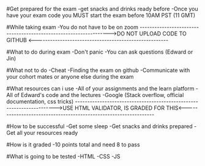 #Get prepared for the exam
-get snacks and drinks ready before
-Once you have your exam code you MUST start the exam before 10AM PST (11 GMT)

#While taking exam
-You do not have to be on zoom
------------------------------------------------------------------>DO NOT UPLOAD CODE TO GITHUB <------------------------------------------------------

#What to do during exam
-Don't panic
-You can ask questions (Edward or Jin)

#What not to do
-Cheat
-Finding the exam on github
-Communicate with your cohort mates or anyone else during the exam

#What resources can i use
-All of your assignments and the learn platform
-All of Edward's code and the lectures
-Google (Stack overflow, official documentation, css tricks)
---------------------------------------------------------------------->USE HTML VALIDATOR, IS GRADED FOR THIS<-----------------------------------------------------------------

#How to be successful
-Get some sleep
-Get snacks and drinks prepared
-Get all your resources ready

#How is it graded
-10 points total and need 8 to pass

#What is going to be tested
-HTML 
-CSS
-JS
